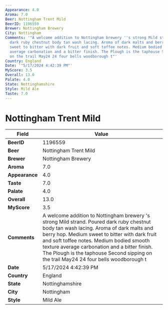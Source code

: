 ```yaml
---
Appearance: 4.0
Aroma: 7.0
Beer: Nottingham Trent Mild
BeerID: 1196559
Brewer: Nottingham Brewery
City: Nottingham
Comments: '"A welcome addition to Nottingham brewery ''s strong Mild strand. Poured
  dark ruby chestnut body tan wash lacing. Aroma of dark malts and berry hop. Medium
  sweet to bitter with dark fruit and soft toffee notes. Medium bodied smooth texture
  average carbonation and a bitter finish. The Plough is the taphouse Second sipping
  on the trail May24 24 four bells woodborough t"'
Country: England
Date: '"5/17/2024 4:42:39 PM"'
MyScore: 3.5
Overall: 13.0
Palate: 4.0
State: Nottinghamshire
Style: Mild Ale
Taste: 7.0
---
```


# Nottingham Trent Mild

| Field         | Value |
|---------------|-------|
| **BeerID** | 1196559 |
| **Beer** | Nottingham Trent Mild |
| **Brewer** | Nottingham Brewery |
| **Aroma** | 7.0 |
| **Appearance** | 4.0 |
| **Taste** | 7.0 |
| **Palate** | 4.0 |
| **Overall** | 13.0 |
| **MyScore** | 3.5 |
| **Comments** | A welcome addition to Nottingham brewery 's strong Mild strand. Poured dark ruby chestnut body tan wash lacing. Aroma of dark malts and berry hop. Medium sweet to bitter with dark fruit and soft toffee notes. Medium bodied smooth texture average carbonation and a bitter finish. The Plough is the taphouse Second sipping on the trail May24 24 four bells woodborough t |
| **Date** | 5/17/2024 4:42:39 PM |
| **Country** | England |
| **State** | Nottinghamshire |
| **City** | Nottingham |
| **Style** | Mild Ale |

